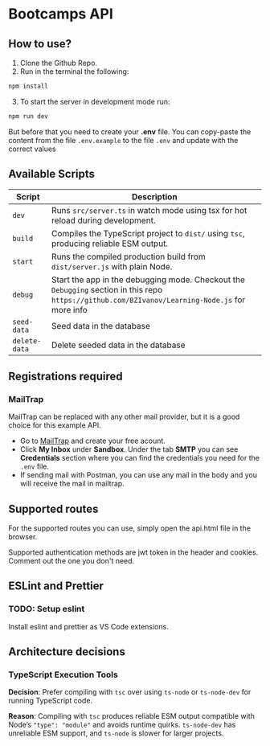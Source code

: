 # Bootcamps API

## How to use?

1. Clone the Github Repo.
2. Run in the terminal the following:

```bash
npm install
```

3. To start the server in development mode run:

```bash
npm run dev
```

But before that you need to create your **.env** file. You can copy-paste the content from the file `.env.example` to the file `.env` and update with the correct values

## Available Scripts

| Script        | Description                                                                                                                                     |
| ------------- | ----------------------------------------------------------------------------------------------------------------------------------------------- |
| `dev`         | Runs `src/server.ts` in watch mode using tsx for hot reload during development.                                                                 |
| `build`       | Compiles the TypeScript project to `dist/` using `tsc`, producing reliable ESM output.                                                          |
| `start`       | Runs the compiled production build from `dist/server.js` with plain Node.                                                                       |
| `debug`       | Start the app in the debugging mode. Checkout the `Debugging` section in this repo `https://github.com/BZIvanov/Learning-Node.js` for more info |
| `seed-data`   | Seed data in the database                                                                                                                       |
| `delete-data` | Delete seeded data in the database                                                                                                              |

## Registrations required

### MailTrap

MailTrap can be replaced with any other mail provider, but it is a good choice for this example API.

- Go to [MailTrap](https://mailtrap.io/) and create your free acount.
- Click **My Inbox** under **Sandbox**. Under the tab **SMTP** you can see **Credentials** section where you can find the credentials you need for the `.env` file.
- If sending mail with Postman, you can use any mail in the body and you will receive the mail in mailtrap.

## Supported routes

For the supported routes you can use, simply open the api.html file in the browser.

Supported authentication methods are jwt token in the header and cookies. Comment out the one you don't need.

## ESLint and Prettier

### TODO: Setup eslint

Install eslint and prettier as VS Code extensions.

## Architecture decisions

### TypeScript Execution Tools

**Decision**: Prefer compiling with `tsc` over using `ts-node` or `ts-node-dev` for running TypeScript code.

**Reason**: Compiling with `tsc` produces reliable ESM output compatible with Node’s `"type": "module"` and avoids runtime quirks. `ts-node-dev` has unreliable ESM support, and `ts-node` is slower for larger projects.

